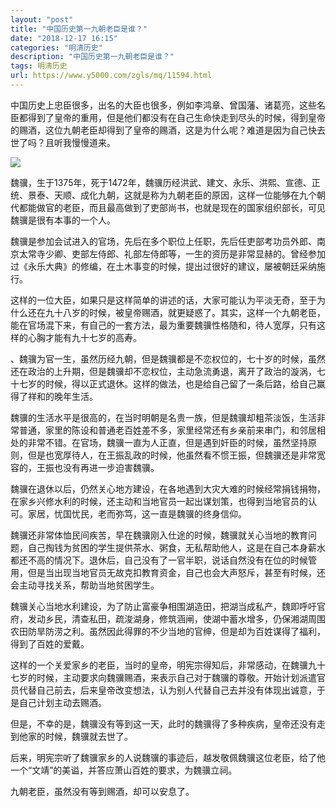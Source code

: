 ```yaml
---
layout: "post"
title: "中国历史第一九朝老臣是谁？"
date: "2018-12-17 16:15"
categories: "明清历史"
description: "中国历史第一九朝老臣是谁？"
tags: 明清历史
url: https://www.y5000.com/zgls/mq/11594.html
---
```






中国历史上忠臣很多，出名的大臣也很多，例如李鸿章、曾国藩、诸葛亮，这些名臣都得到了皇帝的重用，但是他们都没有在自己生命快走到尽头的时候，得到皇帝的赐酒，这位九朝老臣却得到了皇帝的赐酒，这是为什么呢？难道是因为自己快去世了吗？且听我慢慢道来。

![](https://img.y5000.com/uploads/allimg/170120/1121292S4-0.jpg)

魏骥，生于1375年，死于1472年，魏骥历经洪武、建文、永乐、洪熙、宣德、正统、景泰、天顺、成化九朝，这就是称为九朝老臣的原因，这样一位能够在九个朝代都能做官的老臣，而且最高做到了吏部尚书，也就是现在的国家组织部长，可见魏骥是很有本事的一个人。

魏骥是参加会试进入的官场，先后在多个职位上任职，先后任吏部考功员外郎、南京太常寺少卿、吏部左侍郎、礼部左侍郎等，一生的资历是非常显赫的。曾经参加过《永乐大典》的修编，在土木事变的时候，提出过很好的建议，屡被朝廷采纳施行。

这样的一位大臣，如果只是这样简单的讲述的话，大家可能认为平淡无奇，至于为什么还在九十八岁的时候，被皇帝赐酒，就更疑惑了。其实，这样一个九朝老臣，能在官场混下来，有自己的一套方法，最为重要魏骥性格随和，待人宽厚，只有这样的心胸才能有九十七岁的高寿。

、魏骥为官一生，虽然历经九朝，但是魏骥都是不恋权位的，七十岁的时候，虽然还在政治的上升期，但是魏骥却不恋权位，主动急流勇退，离开了政治的漩涡，七十七岁的时候，得以正式退休。这样的做法，也是给自己留了一条后路，给自己赢得了祥和的晚年生活。

魏骥的生活水平是很高的，在当时明朝是名贵一族，但是魏骥却粗茶淡饭，生活非常普通，家里的陈设和普通老百姓差不多，家里经常还有乡亲前来串门，和邻居相处的非常不错。在官场，魏骥一直为人正直，但是遇到奸臣的时候，虽然坚持原则，但是也宽厚待人，在王振乱政的时候，他虽然看不惯王振，但魏骥还是非常宽容的，王振也没有再进一步迫害魏骥。

魏骥在退休以后，仍然关心地方建设，在各地遇到大灾大难的时候经常捐钱捐物，在家乡兴修水利的时候，还主动和当地官员一起出谋划策，也得到当地官员的认可。家居，忧国忧民，老而弥笃，这一直是魏骥的终身信仰。

魏骥还非常体恤民间疾苦，早在魏骥刚入仕途的时候，魏骥就关心当地的教育问题，自己掏钱为贫困的学生提供茶水、粥食，无私帮助他人，这是在自己本身薪水都还不高的情况下。退休后，自己没有了一官半职，说话自然没有在位的时候管用，但是当出现当地官员无故克扣教育资金，自己也会大声怒斥，甚至有时候，还会主动寻找关系，帮助当地贫困学生。

魏骥关心当地水利建设，为了防止富豪争相围湖造田，把湖当成私产，魏即呼吁官府，发动乡民，清查私田，疏浚湖身，修筑涵闸，使湖中蓄水增多，仍保湘湖周围农田防旱防涝之利。虽然因此得罪的不少当地的官绅，但是却为百姓谋得了福利，得到了百姓的爱戴。

这样的一个关爱家乡的老臣，当时的皇帝，明宪宗得知后，非常感动，在魏骥九十七岁的时候，主动要求向魏骥赐酒，来表示自己对于魏骥的尊敬。开始计划派遣官员代替自己前去，后来皇帝改变想法，认为别人代替自己去并没有体现出诚意，于是自己计划主动去赐酒。

但是，不幸的是，魏骥没有等到这一天，此时的魏骥得了多种疾病，皇帝还没有走到他家的时候，魏骥就去世了。

后来，明宪宗听了魏骥家乡的人说魏骥的事迹后，越发敬佩魏骥这位老臣，给了他一个“文靖”的美谥，并答应萧山百姓的要求，为魏骥立祠。

九朝老臣，虽然没有等到赐酒，却可以安息了。
